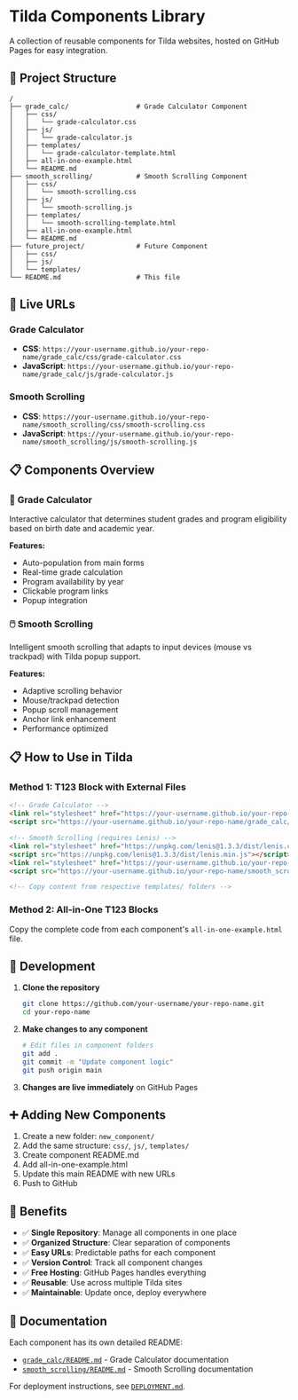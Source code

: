 # Tilda Components Library

A collection of reusable components for Tilda websites, hosted on GitHub Pages for easy integration.

## 📁 Project Structure

```
/
├── grade_calc/                 # Grade Calculator Component
│   ├── css/
│   │   └── grade-calculator.css
│   ├── js/
│   │   └── grade-calculator.js
│   ├── templates/
│   │   └── grade-calculator-template.html
│   ├── all-in-one-example.html
│   └── README.md
├── smooth_scrolling/           # Smooth Scrolling Component
│   ├── css/
│   │   └── smooth-scrolling.css
│   ├── js/
│   │   └── smooth-scrolling.js
│   ├── templates/
│   │   └── smooth-scrolling-template.html
│   ├── all-in-one-example.html
│   └── README.md
├── future_project/             # Future Component
│   ├── css/
│   ├── js/
│   └── templates/
└── README.md                   # This file
```

## 🚀 Live URLs

### Grade Calculator
- **CSS**: `https://your-username.github.io/your-repo-name/grade_calc/css/grade-calculator.css`
- **JavaScript**: `https://your-username.github.io/your-repo-name/grade_calc/js/grade-calculator.js`

### Smooth Scrolling  
- **CSS**: `https://your-username.github.io/your-repo-name/smooth_scrolling/css/smooth-scrolling.css`
- **JavaScript**: `https://your-username.github.io/your-repo-name/smooth_scrolling/js/smooth-scrolling.js`

## 📋 Components Overview

### 🧮 **Grade Calculator**
Interactive calculator that determines student grades and program eligibility based on birth date and academic year.

**Features:**
- Auto-population from main forms
- Real-time grade calculation
- Program availability by year
- Clickable program links
- Popup integration

### 🖱️ **Smooth Scrolling**
Intelligent smooth scrolling that adapts to input devices (mouse vs trackpad) with Tilda popup support.

**Features:**
- Adaptive scrolling behavior
- Mouse/trackpad detection
- Popup scroll management
- Anchor link enhancement
- Performance optimized

## 📋 How to Use in Tilda

### Method 1: T123 Block with External Files
```html
<!-- Grade Calculator -->
<link rel="stylesheet" href="https://your-username.github.io/your-repo-name/grade_calc/css/grade-calculator.css">
<script src="https://your-username.github.io/your-repo-name/grade_calc/js/grade-calculator.js"></script>

<!-- Smooth Scrolling (requires Lenis) -->
<link rel="stylesheet" href="https://unpkg.com/lenis@1.3.3/dist/lenis.css">
<script src="https://unpkg.com/lenis@1.3.3/dist/lenis.min.js"></script>
<link rel="stylesheet" href="https://your-username.github.io/your-repo-name/smooth_scrolling/css/smooth-scrolling.css">
<script src="https://your-username.github.io/your-repo-name/smooth_scrolling/js/smooth-scrolling.js"></script>

<!-- Copy content from respective templates/ folders -->
```

### Method 2: All-in-One T123 Blocks
Copy the complete code from each component's `all-in-one-example.html` file.

## 🔧 Development

1. **Clone the repository**
   ```bash
   git clone https://github.com/your-username/your-repo-name.git
   cd your-repo-name
   ```

2. **Make changes to any component**
   ```bash
   # Edit files in component folders
   git add .
   git commit -m "Update component logic"
   git push origin main
   ```

3. **Changes are live immediately** on GitHub Pages

## ➕ Adding New Components

1. Create a new folder: `new_component/`
2. Add the same structure: `css/`, `js/`, `templates/`
3. Create component README.md
4. Add all-in-one-example.html
5. Update this main README with new URLs
6. Push to GitHub

## 🌟 Benefits

- ✅ **Single Repository**: Manage all components in one place
- ✅ **Organized Structure**: Clear separation of components
- ✅ **Easy URLs**: Predictable paths for each component
- ✅ **Version Control**: Track all component changes
- ✅ **Free Hosting**: GitHub Pages handles everything
- ✅ **Reusable**: Use across multiple Tilda sites
- ✅ **Maintainable**: Update once, deploy everywhere

## 📖 Documentation

Each component has its own detailed README:
- [`grade_calc/README.md`](grade_calc/README.md) - Grade Calculator documentation
- [`smooth_scrolling/README.md`](smooth_scrolling/README.md) - Smooth Scrolling documentation

For deployment instructions, see [`DEPLOYMENT.md`](DEPLOYMENT.md).
